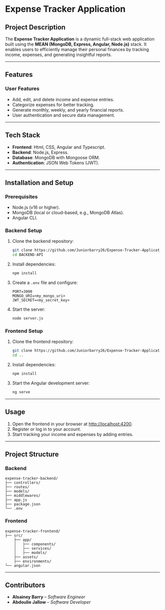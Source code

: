 # **Expense Tracker Application**

## **Project Description**
The **Expense Tracker Application** is a dynamic full-stack web application built using the **MEAN (MongoDB, Express, Angular, Node.js)** stack. It enables users to efficiently manage their personal finances by tracking income, expenses, and generating insightful reports.

---

## **Features**
### **User Features**
- Add, edit, and delete income and expense entries.
- Categorize expenses for better tracking.
- Generate monthly, weekly, and yearly financial reports.
- User authentication and secure data management.

---

## **Tech Stack**
- **Frontend**: Html, CSS, Angular and Typescript.
- **Backend**: Node.js, Express.
- **Database**: MongoDB with Mongoose ORM.
- **Authentication**: JSON Web Tokens (JWT).

---

## **Installation and Setup**

### **Prerequisites**
- Node.js (v16 or higher).
- MongoDB (local or cloud-based, e.g., MongoDB Atlas).
- Angular CLI.

### **Backend Setup**
1. Clone the backend repository:
   ```bash
   git clone https://github.com/Juniorbarry26/Expense-Tracker-Application
   cd BACKEND-API
   ```
2. Install dependencies:
   ```bash
   npm install
   ```
3. Create a `.env` file and configure:
   ```env
   PORT=3000
   MONGO_URI=<my_mongo_uri>
   JWT_SECRET=<my_secret_key>
   ```
4. Start the server:
   ```bash
   node server.js
   ```

### **Frontend Setup**
1. Clone the frontend repository:
   ```bash
   git clone https://github.com/Juniorbarry26/Expense-Tracker-Application
   cd ..
   ```
2. Install dependencies:
   ```bash
   npm install
   ```
3. Start the Angular development server:
   ```bash
   ng serve
   ```

---

## **Usage**
1. Open the frontend in your browser at [http://localhost:4200](http://localhost:4200).
2. Register or log in to your account.
3. Start tracking your income and expenses by adding entries.

---

## **Project Structure**
### **Backend**
```
expense-tracker-backend/
├── controllers/
├── routes/
├── models/
├── middlewares/
├── app.js
├── package.json
└── .env
```

### **Frontend**
```
expense-tracker-frontend/
├── src/
    ├── app/
    │   ├── components/
    │   ├── services/
    │   ├── models/
    ├── assets/
    ├── environments/
└── angular.json
```

---

## **Contributors**
- **Alsainey Barry** – *Software Engineer*
- **Abdoulie Jallow** – *Software Developer*
